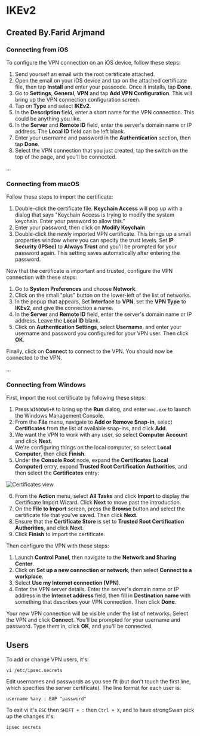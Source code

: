 # IKEv2

## Created By.Farid Arjmand ##

### Connecting from iOS

To configure the VPN connection on an iOS device, follow these steps:

1. Send yourself an email with the root certificate attached.
2. Open the email on your iOS device and tap on the attached certificate file, then tap **Install** and enter your passcode. Once it installs, tap **Done**.
3. Go to **Settings**, **General**, **VPN** and tap **Add VPN Configuration**. This will bring up the VPN connection configuration screen.
4. Tap on **Type** and select **IKEv2**.
5. In the **Description** field, enter a short name for the VPN connection. This could be anything you like.
6. In the **Server** and **Remote ID** field, enter the server's domain name or IP address. The **Local ID** field can be left blank.
7. Enter your username and password in the **Authentication** section, then tap **Done**.
8. Select the VPN connection that you just created, tap the switch on the top of the page, and you'll be connected.


...


### Connecting from macOS

Follow these steps to import the certificate:

1. Double-click the certificate file. **Keychain Access** will pop up with a dialog that says "Keychain Access is trying to modify the system keychain. Enter your password to allow this."
2. Enter your password, then click on **Modify Keychain**
3. Double-click the newly imported VPN certificate. This brings up a small properties window where you can specify the trust levels. Set **IP Security (IPSec)** to **Always Trust** and you'll be prompted for your password again. This setting saves automatically after entering the password.

Now that the certificate is important and trusted, configure the VPN connection with these steps:

1. Go to **System Preferences** and choose **Network**.
2. Click on the small "plus" button on the lower-left of the list of networks.
3. In the popup that appears, Set **Interface** to **VPN**, set the **VPN Type** to **IKEv2**, and give the connection a name.
4. In the **Server** and **Remote ID** field, enter the server's domain name or IP address. Leave the **Local ID** blank.
5. Click on **Authentication Settings**, select **Username**, and enter your username and password you configured for your VPN user. Then click **OK**.

Finally, click on **Connect** to connect to the VPN. You should now be connected to the VPN.


...


### Connecting from Windows

First, import the root certificate by following these steps:

1. Press ```WINDOWS+R``` to bring up the **Run** dialog, and enter ```mmc.exe``` to launch the Windows Management Console.
2. From the **File** menu, navigate to **Add or Remove Snap-in**, select **Certificates** from the list of available snap-ins, and click **Add**.
3. We want the VPN to work with any user, so select **Computer Account** and click **Next**.
4. We're configuring things on the local computer, so select **Local Computer**, then click **Finish**.
5. Under the **Console Root** node, expand the **Certificates (Local Computer)** entry, expand **Trusted Root Certification Authorities**, and then select the **Certificates** entry:

![Certificates view](https://assets.digitalocean.com/articles/ikevpn_ubuntu_1604/4PN0vT6.png)

6. From the **Action** menu, select **All Tasks** and click **Import** to display the Certificate Import Wizard. Click **Next** to move past the introduction.
7. On the **File to Import** screen, press the **Browse** button and select the certificate file that you've saved. Then click **Next**.
8. Ensure that the **Certificate Store** is set to **Trusted Root Certification Authorities**, and click **Next**.
9. Click **Finish** to import the certificate.

Then configure the VPN with these steps:

1. Launch **Control Panel**, then navigate to the **Network and Sharing Center**.
2. Click on **Set up a new connection or network**, then select **Connect to a workplace**.
3. Select **Use my Internet connection (VPN)**.
4. Enter the VPN server details. Enter the server's domain name or IP address in the **Internet address** field, then fill in **Destination name** with something that describes your VPN connection. Then click **Done**.

Your new VPN connection will be visible under the list of networks. Select the VPN and click **Connect**. You'll be prompted for your username and password. Type them in, click **OK**, and you'll be connected.


## Users

To add or change VPN users, it's:

    vi /etc/ipsec.secrets
    
Edit usernames and passwords as you see fit (but don't touch the first line, which specifies the server certificate). The line format for each user is:

    username %any : EAP "password"

To exit vi it's `ESC` then `SHIFT + :` then `Ctrl + X`, and to have strongSwan pick up the changes it's:

    ipsec secrets
